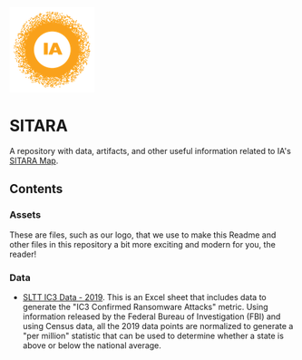 ![image](https://github.com/internetassociation/SITARA/blob/main/Assets/IA_Mark.png)

# SITARA
A repository with data, artifacts, and other useful information related to IA's [SITARA Map](https://internetassociation.org/sitara).

## Contents

### Assets
These are files, such as our logo, that we use to make this Readme and other files in this repository a bit more exciting and modern for you, the reader!

### Data
* [SLTT IC3 Data - 2019](https://github.com/internetassociation/SITARA/Data/IA_SLTT-IC3-Data_2019.xlsx). This is an Excel sheet that includes data to generate the "IC3 Confirmed Ransomware Attacks" metric. Using information released by the Federal Bureau of Investigation (FBI) and using Census data, all the 2019 data points are normalized to generate a "per million" statistic that can be used to determine whether a state is above or below the national average.
